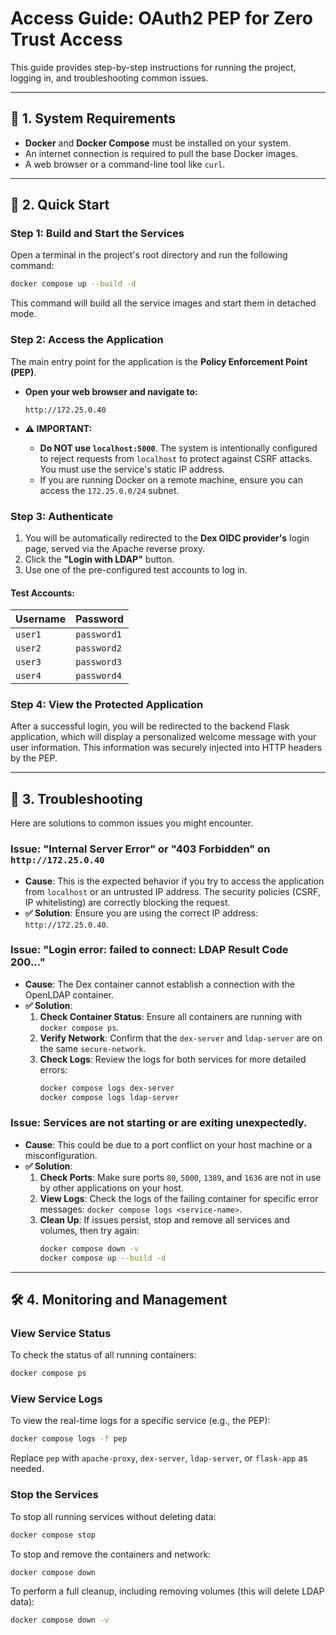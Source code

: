 # Access Guide: OAuth2 PEP for Zero Trust Access

This guide provides step-by-step instructions for running the project, logging in, and troubleshooting common issues.

---

## 🚀 **1. System Requirements**

- **Docker** and **Docker Compose** must be installed on your system.
- An internet connection is required to pull the base Docker images.
- A web browser or a command-line tool like `curl`.

---

## 🏁 **2. Quick Start**

### **Step 1: Build and Start the Services**

Open a terminal in the project's root directory and run the following command:

```bash
docker compose up --build -d
```
This command will build all the service images and start them in detached mode.

### **Step 2: Access the Application**

The main entry point for the application is the **Policy Enforcement Point (PEP)**.

- **Open your web browser and navigate to:**
  ```
  http://172.25.0.40
  ```

- **⚠️ IMPORTANT:**
  - **Do NOT use `localhost:5000`**. The system is intentionally configured to reject requests from `localhost` to protect against CSRF attacks. You must use the service's static IP address.
  - If you are running Docker on a remote machine, ensure you can access the `172.25.0.0/24` subnet.

### **Step 3: Authenticate**

1.  You will be automatically redirected to the **Dex OIDC provider's** login page, served via the Apache reverse proxy.
2.  Click the **"Login with LDAP"** button.
3.  Use one of the pre-configured test accounts to log in.

#### **Test Accounts:**

| Username | Password |
|---|---|
| `user1` | `password1` |
| `user2` | `password2` |
| `user3` | `password3` |
| `user4` | `password4` |

### **Step 4: View the Protected Application**

After a successful login, you will be redirected to the backend Flask application, which will display a personalized welcome message with your user information. This information was securely injected into HTTP headers by the PEP.

---

## 🚨 **3. Troubleshooting**

Here are solutions to common issues you might encounter.

### **Issue: "Internal Server Error" or "403 Forbidden" on `http://172.25.0.40`**

- **Cause**: This is the expected behavior if you try to access the application from `localhost` or an untrusted IP address. The security policies (CSRF, IP whitelisting) are correctly blocking the request.
- **✅ Solution**: Ensure you are using the correct IP address: `http://172.25.0.40`.

### **Issue: "Login error: failed to connect: LDAP Result Code 200..."**

- **Cause**: The Dex container cannot establish a connection with the OpenLDAP container.
- **✅ Solution**:
  1.  **Check Container Status**: Ensure all containers are running with `docker compose ps`.
  2.  **Verify Network**: Confirm that the `dex-server` and `ldap-server` are on the same `secure-network`.
  3.  **Check Logs**: Review the logs for both services for more detailed errors:
      ```bash
      docker compose logs dex-server
      docker compose logs ldap-server
      ```

### **Issue: Services are not starting or are exiting unexpectedly.**

- **Cause**: This could be due to a port conflict on your host machine or a misconfiguration.
- **✅ Solution**:
  1.  **Check Ports**: Make sure ports `80`, `5000`, `1389`, and `1636` are not in use by other applications on your host.
  2.  **View Logs**: Check the logs of the failing container for specific error messages: `docker compose logs <service-name>`.
  3.  **Clean Up**: If issues persist, stop and remove all services and volumes, then try again:
      ```bash
      docker compose down -v
      docker compose up --build -d
      ```

---

## 🛠️ **4. Monitoring and Management**

### **View Service Status**

To check the status of all running containers:
```bash
docker compose ps
```

### **View Service Logs**

To view the real-time logs for a specific service (e.g., the PEP):
```bash
docker compose logs -f pep
```
Replace `pep` with `apache-proxy`, `dex-server`, `ldap-server`, or `flask-app` as needed.

### **Stop the Services**

To stop all running services without deleting data:
```bash
docker compose stop
```

To stop and remove the containers and network:
```bash
docker compose down
```

To perform a full cleanup, including removing volumes (this will delete LDAP data):
```bash
docker compose down -v
``` 